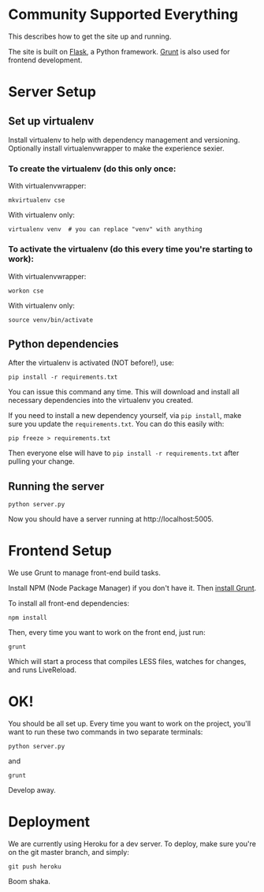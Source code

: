 Community Supported Everything
==============================

This describes how to get the site up and running.

The site is built on [Flask](http://flask.pocoo.org/), a Python framework. [Grunt](http://gruntjs.com/) is also used for frontend development.

Server Setup
============

Set up virtualenv
-----------------

Install virtualenv to help with dependency management and versioning. Optionally install virtualenvwrapper to make the experience sexier.

### To create the virtualenv (do this only once:

With virtualenvwrapper:

	mkvirtualenv cse

With virtualenv only:

	virtualenv venv  # you can replace "venv" with anything

### To activate the virtualenv (do this every time you're starting to work):

With virtualenvwrapper:

	workon cse

With virtualenv only:

	source venv/bin/activate


Python dependencies
-------------------

After the virtualenv is activated (NOT before!), use:

	pip install -r requirements.txt

You can issue this command any time. This will download and install all necessary dependencies into the virtualenv you created.

If you need to install a new dependency yourself, via `pip install`, make sure you update the `requirements.txt`. You can do this easily with:

	pip freeze > requirements.txt

Then everyone else will have to `pip install -r requirements.txt` after pulling your change.

Running the server
------------------

	python server.py

Now you should have a server running at http://localhost:5005.


Frontend Setup
==============

We use Grunt to manage front-end build tasks.

Install NPM (Node Package Manager) if you don't have it. Then [install Grunt](http://gruntjs.com/getting-started).

To install all front-end dependencies:

	npm install

Then, every time you want to work on the front end, just run:

	grunt

Which will start a process that compiles LESS files, watches for changes, and runs LiveReload.


OK!
===

You should be all set up. Every time you want to work on the project, you'll want to run these two commands in two separate terminals:

	python server.py

and
	
	grunt

Develop away.


Deployment
==========

We are currently using Heroku for a dev server. To deploy, make sure you're on the git master branch, and simply:

	git push heroku

Boom shaka.
